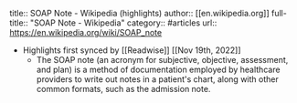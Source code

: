 title:: SOAP Note - Wikipedia (highlights)
author:: [[en.wikipedia.org]]
full-title:: "SOAP Note - Wikipedia"
category:: #articles
url:: https://en.wikipedia.org/wiki/SOAP_note

- Highlights first synced by [[Readwise]] [[Nov 19th, 2022]]
	- The SOAP note (an acronym for subjective, objective, assessment, and plan) is a method of documentation employed by healthcare providers to write out notes in a patient's chart, along with other common formats, such as the admission note.